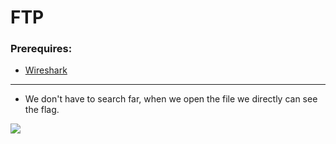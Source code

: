 # FTP

### Prerequires:

- <a href="https://www.wireshark.org/" rel="nofollow">Wireshark</a>

-----------------

- We don't have to search far, when we open the file we directly can see the flag.

<img src="https://cdn.discordapp.com/attachments/698984879823519827/782014120622293012/unknown.png">
